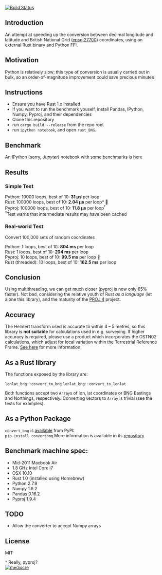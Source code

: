[![Build Status](https://travis-ci.org/urschrei/rust_bng.png?branch=master)](https://travis-ci.org/urschrei/rust_bng)  
## Introduction

An attempt at speeding up the conversion between decimal longitude and latitude and British National Grid ([epsg:27700](http://spatialreference.org/ref/epsg/osgb-1936-british-national-grid/)) coordinates, using an external Rust binary and Python FFI.

## Motivation

Python is relatively slow; this type of conversion is usually carried out in bulk, so an order-of-magnitude improvement could save precious minutes

## Instructions

- Ensure you have Rust 1.x installed
- If you want to run the benchmark youself, install Pandas, IPython, Numpy, Pyproj, and their dependencies
- Clone this repository
- run `cargo build --release` from the repo root
- run `ipython notebook`, and open `rust_BNG`.

## Benchmark
An IPython (sorry, *Jupyter*) notebook with some benchmarks is [here](rust_BNG.ipynb)

## Results
### Simple Test
Python: 10000 loops, best of 10: **31 µs** per loop  
Rust: 100000 loops, best of 10: **2.04 µs** per loop* 💅  
Pyproj: 100000 loops, best of 10: **11.8 µs** per loop<sup>†</sup>  
<sup>*</sup>Test warns that intermediate results may have been cached  

### Real-world Test
Convert 100,000 sets of random coordinates  

Python: 1 loops, best of 10: **804 ms** per loop  
Rust: 1 loops, best of 10: **204 ms** per loop  
Pyproj: 10 loops, best of 10: **99.5 ms** per loop 💅  
Rust (threaded): 10 loops, best of 10: **162.5 ms** per loop  


## Conclusion
Using multithreading, we can get much closer (pyproj is now only 65% faster). Not bad, considering the relative youth of Rust *as a language* (let alone this library), and the maturity of the [PROJ.4](https://en.wikipedia.org/wiki/PROJ.4) project.

## Accuracy
The Helmert transform used is accurate to within 4 – 5 metres, so this library is **not suitable** for calculations used in e.g. surveying. If higher accuracy is required, please use a product which incorporates the OSTN02 calculations, which adjust for local variation within the Terrestrial Reference Frame. [See here](http://www.ordnancesurvey.co.uk/business-and-government/help-and-support/navigation-technology/os-net/surveying.html) for more information.

## As a Rust library
The functions exposed by the library are:

`lonlat_bng::convert_to_bng`
`lonlat_bng::convert_to_lonlat`

Both functions accept two `Array`s of lon, lat coordinates or BNG Eastings and Northings, respectively. Converting vectors to `Array` is trivial (see the tests for examples).

## As a Python Package
`convert_bng` is [available](https://pypi.python.org/pypi/convertbng/) from PyPI:  
`pip install convertbng`
More information is available in its [repository](https://github.com/urschrei/rust_bng)

## Benchmark machine spec:

- Mid-2011 Macbook Air
- 1.8 GHz Intel Core i7
- OSX 10.10
- Rust 1.0 (installed using Homebrew)
- Python 2.7.9
- Numpy 1.9.2
- Pandas 0.16.2
- Pyproj 1.9.4

## TODO

- Allow the converter to accept Numpy arrays

## License
MIT

† Really, pyproj?  
[![mediocre](mediocre.png)]( "MEDIOCRE")
